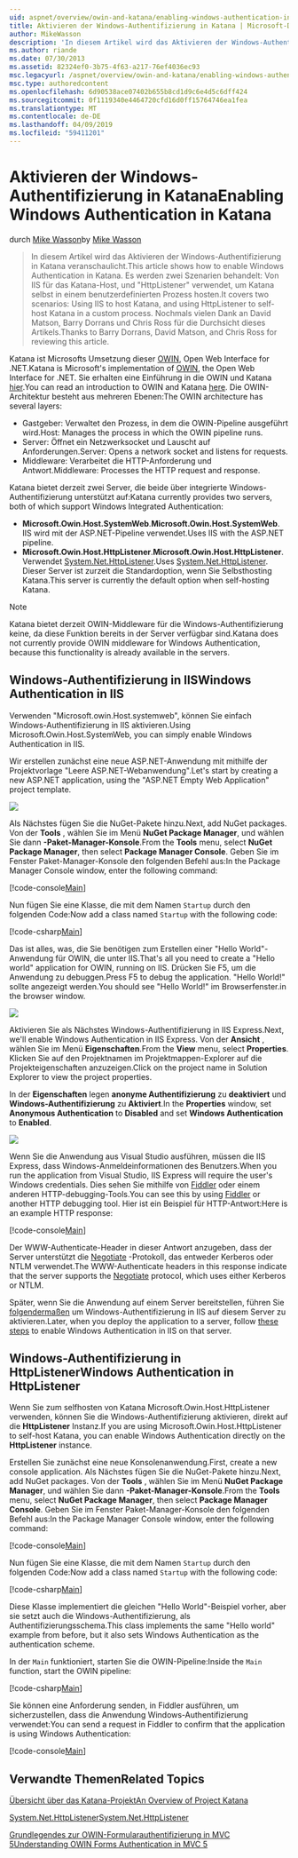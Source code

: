 ```yaml
---
uid: aspnet/overview/owin-and-katana/enabling-windows-authentication-in-katana
title: Aktivieren der Windows-Authentifizierung in Katana | Microsoft-Dokumentation
author: MikeWasson
description: 'In diesem Artikel wird das Aktivieren der Windows-Authentifizierung in Katana veranschaulicht. Es werden zwei Szenarien behandelt: Von IIS für das Katana-Host, und "HttpListener" verwendet, um Kat selbst hosten...'
ms.author: riande
ms.date: 07/30/2013
ms.assetid: 82324ef0-3b75-4f63-a217-76ef4036ec93
msc.legacyurl: /aspnet/overview/owin-and-katana/enabling-windows-authentication-in-katana
msc.type: authoredcontent
ms.openlocfilehash: 6d90538ace07402b655b8cd1d9c6e4d5c6dff424
ms.sourcegitcommit: 0f1119340e4464720cfd16d0ff15764746ea1fea
ms.translationtype: MT
ms.contentlocale: de-DE
ms.lasthandoff: 04/09/2019
ms.locfileid: "59411201"
---
```

# <a name="enabling-windows-authentication-in-katana"></a><span data-ttu-id="165e5-104">Aktivieren der Windows-Authentifizierung in Katana</span><span class="sxs-lookup"><span data-stu-id="165e5-104">Enabling Windows Authentication in Katana</span></span>

<span data-ttu-id="165e5-105">durch [Mike Wasson](https://github.com/MikeWasson)</span><span class="sxs-lookup"><span data-stu-id="165e5-105">by [Mike Wasson](https://github.com/MikeWasson)</span></span>

> <span data-ttu-id="165e5-106">In diesem Artikel wird das Aktivieren der Windows-Authentifizierung in Katana veranschaulicht.</span><span class="sxs-lookup"><span data-stu-id="165e5-106">This article shows how to enable Windows Authentication in Katana.</span></span> <span data-ttu-id="165e5-107">Es werden zwei Szenarien behandelt: Von IIS für das Katana-Host, und "HttpListener" verwendet, um Katana selbst in einem benutzerdefinierten Prozess hosten.</span><span class="sxs-lookup"><span data-stu-id="165e5-107">It covers two scenarios: Using IIS to host Katana, and using HttpListener to self-host Katana in a custom process.</span></span> <span data-ttu-id="165e5-108">Nochmals vielen Dank an David Matson, Barry Dorrans und Chris Ross für die Durchsicht dieses Artikels.</span><span class="sxs-lookup"><span data-stu-id="165e5-108">Thanks to Barry Dorrans, David Matson, and Chris Ross for reviewing this article.</span></span>


<span data-ttu-id="165e5-109">Katana ist Microsofts Umsetzung dieser [OWIN](http://owin.org/), Open Web Interface for .NET.</span><span class="sxs-lookup"><span data-stu-id="165e5-109">Katana is Microsoft's implementation of [OWIN](http://owin.org/), the Open Web Interface for .NET.</span></span> <span data-ttu-id="165e5-110">Sie erhalten eine Einführung in die OWIN und Katana [hier](an-overview-of-project-katana.md).</span><span class="sxs-lookup"><span data-stu-id="165e5-110">You can read an introduction to OWIN and Katana [here](an-overview-of-project-katana.md).</span></span> <span data-ttu-id="165e5-111">Die OWIN-Architektur besteht aus mehreren Ebenen:</span><span class="sxs-lookup"><span data-stu-id="165e5-111">The OWIN architecture has several layers:</span></span>

- <span data-ttu-id="165e5-112">Gastgeber: Verwaltet den Prozess, in dem die OWIN-Pipeline ausgeführt wird.</span><span class="sxs-lookup"><span data-stu-id="165e5-112">Host: Manages the process in which the OWIN pipeline runs.</span></span>
- <span data-ttu-id="165e5-113">Server: Öffnet ein Netzwerksocket und Lauscht auf Anforderungen.</span><span class="sxs-lookup"><span data-stu-id="165e5-113">Server: Opens a network socket and listens for requests.</span></span>
- <span data-ttu-id="165e5-114">Middleware: Verarbeitet die HTTP-Anforderung und Antwort.</span><span class="sxs-lookup"><span data-stu-id="165e5-114">Middleware: Processes the HTTP request and response.</span></span>

<span data-ttu-id="165e5-115">Katana bietet derzeit zwei Server, die beide über integrierte Windows-Authentifizierung unterstützt auf:</span><span class="sxs-lookup"><span data-stu-id="165e5-115">Katana currently provides two servers, both of which support Windows Integrated Authentication:</span></span>

- <span data-ttu-id="165e5-116">**Microsoft.Owin.Host.SystemWeb**.</span><span class="sxs-lookup"><span data-stu-id="165e5-116">**Microsoft.Owin.Host.SystemWeb**.</span></span> <span data-ttu-id="165e5-117">IIS wird mit der ASP.NET-Pipeline verwendet.</span><span class="sxs-lookup"><span data-stu-id="165e5-117">Uses IIS with the ASP.NET pipeline.</span></span>
- <span data-ttu-id="165e5-118">**Microsoft.Owin.Host.HttpListener**.</span><span class="sxs-lookup"><span data-stu-id="165e5-118">**Microsoft.Owin.Host.HttpListener**.</span></span> <span data-ttu-id="165e5-119">Verwendet [System.Net.HttpListener](https://msdn.microsoft.com/library/system.net.httplistener.aspx).</span><span class="sxs-lookup"><span data-stu-id="165e5-119">Uses [System.Net.HttpListener](https://msdn.microsoft.com/library/system.net.httplistener.aspx).</span></span> <span data-ttu-id="165e5-120">Dieser Server ist zurzeit die Standardoption, wenn Sie Selbsthosting Katana.</span><span class="sxs-lookup"><span data-stu-id="165e5-120">This server is currently the default option when self-hosting Katana.</span></span>

> [!NOTE]
> <span data-ttu-id="165e5-121">Katana bietet derzeit OWIN-Middleware für die Windows-Authentifizierung keine, da diese Funktion bereits in der Server verfügbar sind.</span><span class="sxs-lookup"><span data-stu-id="165e5-121">Katana does not currently provide OWIN middleware for Windows Authentication, because this functionality is already available in the servers.</span></span>

## <a name="windows-authentication-in-iis"></a><span data-ttu-id="165e5-122">Windows-Authentifizierung in IIS</span><span class="sxs-lookup"><span data-stu-id="165e5-122">Windows Authentication in IIS</span></span>

<span data-ttu-id="165e5-123">Verwenden "Microsoft.owin.Host.systemweb", können Sie einfach Windows-Authentifizierung in IIS aktivieren.</span><span class="sxs-lookup"><span data-stu-id="165e5-123">Using Microsoft.Owin.Host.SystemWeb, you can simply enable Windows Authentication in IIS.</span></span>

<span data-ttu-id="165e5-124">Wir erstellen zunächst eine neue ASP.NET-Anwendung mit mithilfe der Projektvorlage "Leere ASP.NET-Webanwendung".</span><span class="sxs-lookup"><span data-stu-id="165e5-124">Let's start by creating a new ASP.NET application, using the "ASP.NET Empty Web Application" project template.</span></span>

![](enabling-windows-authentication-in-katana/_static/image1.png)

<span data-ttu-id="165e5-125">Als Nächstes fügen Sie die NuGet-Pakete hinzu.</span><span class="sxs-lookup"><span data-stu-id="165e5-125">Next, add NuGet packages.</span></span> <span data-ttu-id="165e5-126">Von der **Tools** , wählen Sie im Menü **NuGet Package Manager**, und wählen Sie dann **-Paket-Manager-Konsole**.</span><span class="sxs-lookup"><span data-stu-id="165e5-126">From the **Tools** menu, select **NuGet Package Manager**, then select **Package Manager Console**.</span></span> <span data-ttu-id="165e5-127">Geben Sie im Fenster Paket-Manager-Konsole den folgenden Befehl aus:</span><span class="sxs-lookup"><span data-stu-id="165e5-127">In the Package Manager Console window, enter the following command:</span></span>

[!code-console[Main](enabling-windows-authentication-in-katana/samples/sample1.cmd)]

<span data-ttu-id="165e5-128">Nun fügen Sie eine Klasse, die mit dem Namen `Startup` durch den folgenden Code:</span><span class="sxs-lookup"><span data-stu-id="165e5-128">Now add a class named `Startup` with the following code:</span></span>

[!code-csharp[Main](enabling-windows-authentication-in-katana/samples/sample2.cs)]

<span data-ttu-id="165e5-129">Das ist alles, was, die Sie benötigen zum Erstellen einer "Hello World"-Anwendung für OWIN, die unter IIS.</span><span class="sxs-lookup"><span data-stu-id="165e5-129">That's all you need to create a "Hello world" application for OWIN, running on IIS.</span></span> <span data-ttu-id="165e5-130">Drücken Sie F5, um die Anwendung zu debuggen.</span><span class="sxs-lookup"><span data-stu-id="165e5-130">Press F5 to debug the application.</span></span> <span data-ttu-id="165e5-131">"Hello World!" sollte angezeigt werden.</span><span class="sxs-lookup"><span data-stu-id="165e5-131">You should see "Hello World!"</span></span> <span data-ttu-id="165e5-132">im Browserfenster.</span><span class="sxs-lookup"><span data-stu-id="165e5-132">in the browser window.</span></span>

![](enabling-windows-authentication-in-katana/_static/image2.png)

<span data-ttu-id="165e5-133">Aktivieren Sie als Nächstes Windows-Authentifizierung in IIS Express.</span><span class="sxs-lookup"><span data-stu-id="165e5-133">Next, we'll enable Windows Authentication in IIS Express.</span></span> <span data-ttu-id="165e5-134">Von der **Ansicht** , wählen Sie im Menü **Eigenschaften**.</span><span class="sxs-lookup"><span data-stu-id="165e5-134">From the **View** menu, select **Properties**.</span></span> <span data-ttu-id="165e5-135">Klicken Sie auf den Projektnamen im Projektmappen-Explorer auf die Projekteigenschaften anzuzeigen.</span><span class="sxs-lookup"><span data-stu-id="165e5-135">Click on the project name in Solution Explorer to view the project properties.</span></span>

<span data-ttu-id="165e5-136">In der **Eigenschaften** legen **anonyme Authentifizierung** zu **deaktiviert** und **Windows-Authentifizierung** zu  **Aktiviert**.</span><span class="sxs-lookup"><span data-stu-id="165e5-136">In the **Properties** window, set **Anonymous Authentication** to **Disabled** and set **Windows Authentication** to **Enabled**.</span></span>

![](enabling-windows-authentication-in-katana/_static/image3.png)

<span data-ttu-id="165e5-137">Wenn Sie die Anwendung aus Visual Studio ausführen, müssen die IIS Express, dass Windows-Anmeldeinformationen des Benutzers.</span><span class="sxs-lookup"><span data-stu-id="165e5-137">When you run the application from Visual Studio, IIS Express will require the user's Windows credentials.</span></span> <span data-ttu-id="165e5-138">Dies sehen Sie mithilfe von [Fiddler](http://fiddler2.com/home) oder einem anderen HTTP-debugging-Tools.</span><span class="sxs-lookup"><span data-stu-id="165e5-138">You can see this by using [Fiddler](http://fiddler2.com/home) or another HTTP debugging tool.</span></span> <span data-ttu-id="165e5-139">Hier ist ein Beispiel für HTTP-Antwort:</span><span class="sxs-lookup"><span data-stu-id="165e5-139">Here is an example HTTP response:</span></span>

[!code-console[Main](enabling-windows-authentication-in-katana/samples/sample3.cmd?highlight=1,5-6)]

<span data-ttu-id="165e5-140">Der WWW-Authenticate-Header in dieser Antwort anzugeben, dass der Server unterstützt die [Negotiate](http://www.ietf.org/rfc/rfc4559.txt) -Protokoll, das entweder Kerberos oder NTLM verwendet.</span><span class="sxs-lookup"><span data-stu-id="165e5-140">The WWW-Authenticate headers in this response indicate that the server supports the [Negotiate](http://www.ietf.org/rfc/rfc4559.txt) protocol, which uses either Kerberos or NTLM.</span></span>

<span data-ttu-id="165e5-141">Später, wenn Sie die Anwendung auf einem Server bereitstellen, führen Sie [folgendermaßen](https://www.iis.net/configreference/system.webserver/security/authentication/windowsauthentication) um Windows-Authentifizierung in IIS auf diesem Server zu aktivieren.</span><span class="sxs-lookup"><span data-stu-id="165e5-141">Later, when you deploy the application to a server, follow [these steps](https://www.iis.net/configreference/system.webserver/security/authentication/windowsauthentication) to enable Windows Authentication in IIS on that server.</span></span>

## <a name="windows-authentication-in-httplistener"></a><span data-ttu-id="165e5-142">Windows-Authentifizierung in HttpListener</span><span class="sxs-lookup"><span data-stu-id="165e5-142">Windows Authentication in HttpListener</span></span>

<span data-ttu-id="165e5-143">Wenn Sie zum selfhosten von Katana Microsoft.Owin.Host.HttpListener verwenden, können Sie die Windows-Authentifizierung aktivieren, direkt auf die **HttpListener** Instanz.</span><span class="sxs-lookup"><span data-stu-id="165e5-143">If you are using Microsoft.Owin.Host.HttpListener to self-host Katana, you can enable Windows Authentication directly on the **HttpListener** instance.</span></span>

<span data-ttu-id="165e5-144">Erstellen Sie zunächst eine neue Konsolenanwendung.</span><span class="sxs-lookup"><span data-stu-id="165e5-144">First, create a new console application.</span></span> <span data-ttu-id="165e5-145">Als Nächstes fügen Sie die NuGet-Pakete hinzu.</span><span class="sxs-lookup"><span data-stu-id="165e5-145">Next, add NuGet packages.</span></span> <span data-ttu-id="165e5-146">Von der **Tools** , wählen Sie im Menü **NuGet Package Manager**, und wählen Sie dann **-Paket-Manager-Konsole**.</span><span class="sxs-lookup"><span data-stu-id="165e5-146">From the **Tools** menu, select **NuGet Package Manager**, then select **Package Manager Console**.</span></span> <span data-ttu-id="165e5-147">Geben Sie im Fenster Paket-Manager-Konsole den folgenden Befehl aus:</span><span class="sxs-lookup"><span data-stu-id="165e5-147">In the Package Manager Console window, enter the following command:</span></span>

[!code-console[Main](enabling-windows-authentication-in-katana/samples/sample4.cmd)]

<span data-ttu-id="165e5-148">Nun fügen Sie eine Klasse, die mit dem Namen `Startup` durch den folgenden Code:</span><span class="sxs-lookup"><span data-stu-id="165e5-148">Now add a class named `Startup` with the following code:</span></span>

[!code-csharp[Main](enabling-windows-authentication-in-katana/samples/sample5.cs)]

<span data-ttu-id="165e5-149">Diese Klasse implementiert die gleichen "Hello World"-Beispiel vorher, aber sie setzt auch die Windows-Authentifizierung, als Authentifizierungsschema.</span><span class="sxs-lookup"><span data-stu-id="165e5-149">This class implements the same "Hello world" example from before, but it also sets Windows Authentication as the authentication scheme.</span></span>

<span data-ttu-id="165e5-150">In der `Main` funktioniert, starten Sie die OWIN-Pipeline:</span><span class="sxs-lookup"><span data-stu-id="165e5-150">Inside the `Main` function, start the OWIN pipeline:</span></span>

[!code-csharp[Main](enabling-windows-authentication-in-katana/samples/sample6.cs)]

<span data-ttu-id="165e5-151">Sie können eine Anforderung senden, in Fiddler ausführen, um sicherzustellen, dass die Anwendung Windows-Authentifizierung verwendet:</span><span class="sxs-lookup"><span data-stu-id="165e5-151">You can send a request in Fiddler to confirm that the application is using Windows Authentication:</span></span>

[!code-console[Main](enabling-windows-authentication-in-katana/samples/sample7.cmd?highlight=1,4-5)]

## <a name="related-topics"></a><span data-ttu-id="165e5-152">Verwandte Themen</span><span class="sxs-lookup"><span data-stu-id="165e5-152">Related Topics</span></span>

[<span data-ttu-id="165e5-153">Übersicht über das Katana-Projekt</span><span class="sxs-lookup"><span data-stu-id="165e5-153">An Overview of Project Katana</span></span>](an-overview-of-project-katana.md)

[<span data-ttu-id="165e5-154">System.Net.HttpListener</span><span class="sxs-lookup"><span data-stu-id="165e5-154">System.Net.HttpListener</span></span>](https://msdn.microsoft.com/library/system.net.httplistener.aspx)

[<span data-ttu-id="165e5-155">Grundlegendes zur OWIN-Formularauthentifizierung in MVC 5</span><span class="sxs-lookup"><span data-stu-id="165e5-155">Understanding OWIN Forms Authentication in MVC 5</span></span>](https://blogs.msdn.com/b/webdev/archive/2013/07/03/understanding-owin-forms-authentication-in-mvc-5.aspx)
